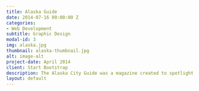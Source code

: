 ```yaml
---
title: Alaska Guide
date: 2014-07-16 00:00:00 Z
categories:
- Web Development
subtitle: Graphic Design
modal-id: 3
img: alaska.jpg
thumbnail: alaska-thumbnail.jpg
alt: image-alt
project-date: April 2014
client: Start Bootstrap
description: The Alaska City Guide was a magazine created to spotlight all of the hikes and bars in South Central Alaska. To see the full magazine please visit <a href="https://issuu.com/madisoncranmer/docs/alaska_guide_version_issuu" target="_blank">here</a>
layout: default
---
```


